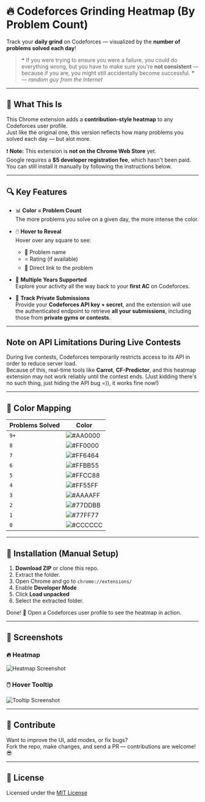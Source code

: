 # 🔥 Codeforces Grinding Heatmap (By Problem Count)

Track your **daily grind** on Codeforces — visualized by the **number of problems solved each day**!

> ❝ If you were trying to ensure you were a failure, you could do everything wrong, but you have to make sure you're **not consistent** — because if you are, you might still accidentally become successful. ❞  
> — *random guy from the Internet*


---

## 🧠 What This Is

This Chrome extension adds a **contribution-style heatmap** to any Codeforces user profile.  
Just like the original one, this version reflects how many problems you solved each day — but alot more.

❗ **Note:** This extension is **not on the Chrome Web Store** yet.  
Google requires a **$5 developer registration fee**, which hasn't been paid.  
You can still install it manually by following the instructions below.

---

## 🔍 Key Features

- 📊 **Color = Problem Count**  
  The more problems you solve on a given day, the more intense the color.

- 🖱️ **Hover to Reveal**  
  Hover over any square to see:
  - 🧠 Problem name  
  - ⭐ Rating (if available)  
  - 🔗 Direct link to the problem  

- 📅 **Multiple Years Supported**  
  Explore your activity all the way back to your **first AC** on Codeforces.

- 🔐 **Track Private Submissions**  
  Provide your **Codeforces API key + secret**, and the extension will use the authenticated endpoint to retrieve **all your submissions**, including those from **private gyms or contests**.

---

## Note on API Limitations During Live Contests

During live contests, Codeforces temporarily restricts access to its API in order to reduce server load.  
Because of this, real-time tools like **Carrot**, **CF-Predictor**, and this heatmap extension may not work reliably until the contest ends.
(Just kidding there's no such thing, just hiding the API bug =)), it works fine now!)

---
## 🌈 Color Mapping

| Problems Solved | Color |
|-----------------|--------|
| `9+`            | ![#AA0000](https://placehold.co/15x15/AA0000/AA0000.png) |
| `8`             | ![#FF0000](https://placehold.co/15x15/FF0000/FF0000.png) |
| `7`             | ![#FF6464](https://placehold.co/15x15/FF6464/FF6464.png) |
| `6`             | ![#FFBB55](https://placehold.co/15x15/FFBB55/FFBB55.png) |
| `5`             | ![#FFCC88](https://placehold.co/15x15/FFCC88/FFCC88.png) |
| `4`             | ![#FF55FF](https://placehold.co/15x15/FF55FF/FF55FF.png) |
| `3`             | ![#AAAAFF](https://placehold.co/15x15/AAAAFF/AAAAFF.png) |
| `2`             | ![#77DDBB](https://placehold.co/15x15/77DDBB/77DDBB.png) |
| `1`             | ![#77FF77](https://placehold.co/15x15/77FF77/77FF77.png) |
| `0`             | ![#CCCCCC](https://placehold.co/15x15/CCCCCC/CCCCCC.png) |

---

## 🚀 Installation (Manual Setup)

1. **Download ZIP** or clone this repo.
2. Extract the folder.
3. Open Chrome and go to `chrome://extensions/`
4. Enable **Developer Mode**
5. Click **Load unpacked**
6. Select the extracted folder.

Done! 🎉 Open a Codeforces user profile to see the heatmap in action.

---

## 📸 Screenshots

### 🔥 Heatmap
![Heatmap Screenshot](https://github.com/user-attachments/assets/6606ce43-dd9e-45bb-8a43-26b25bec6e5f)

### 🖱️ Hover Tooltip
![Tooltip Screenshot](https://github.com/user-attachments/assets/ba2c802e-870a-4ec8-af33-34cfc9a37459)

---

## 🤝 Contribute

Want to improve the UI, add modes, or fix bugs?  
Fork the repo, make changes, and send a PR — contributions are welcome! 😎

---

## 📜 License

Licensed under the [MIT License](./LICENSE)
